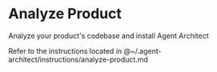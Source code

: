 # Analyze Product

Analyze your product's codebase and install Agent Architect

Refer to the instructions located in @~/.agent-architect/instructions/analyze-product.md

